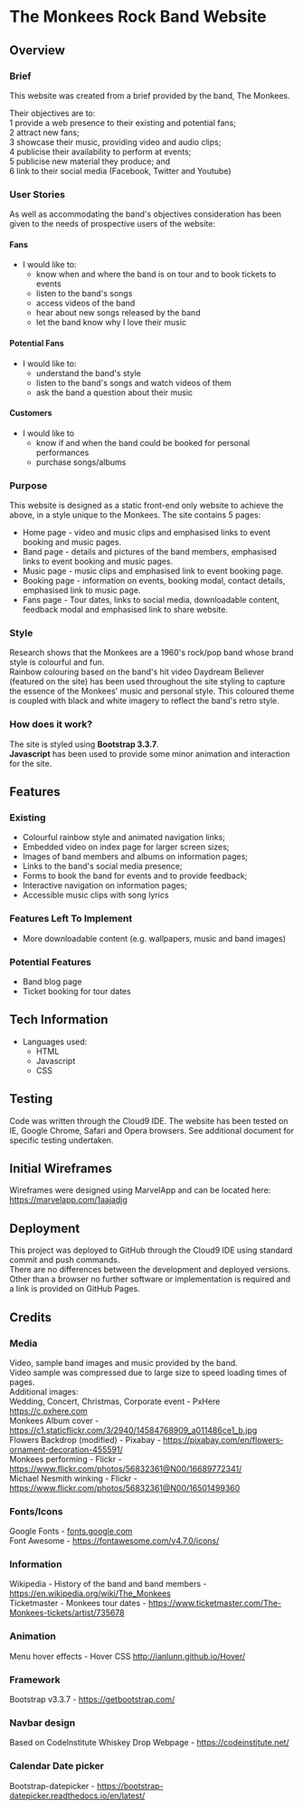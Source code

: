 # The Monkees Rock Band Website

## Overview

### Brief
This website was created from a brief provided by the band, The Monkees.

Their objectives are to:<br>
1 provide a web presence to their existing and potential fans;<br>
2 attract new fans;<br>
3 showcase their music, providing video and audio clips;<br>
4 publicise their availability to perform at events;<br>
5 publicise new material they produce; and<br>
6 link to their social media (Facebook, Twitter and Youtube)

### User Stories
As well as accommodating the band's objectives consideration has been given to the needs of prospective users of the website:

#### Fans
- I would like to:
    - know when and where the band is on tour and to book tickets to events<br>
    - listen to the band's songs<br>
    - access videos of the band<br>
    - hear about new songs released by the band<br>
    - let the band know why I love their music<br>

#### Potential Fans
- I would like to:
    - understand the band's style<br>
    - listen to the band's songs and watch videos of them<br>
    - ask the band a question about their music<br>

#### Customers
- I would like to 
    - know if and when the band could be booked for personal performances<br>
    - purchase songs/albums

### Purpose
This website is designed as a static front-end only website to achieve the above, in a style unique to the Monkees. The site contains 5 pages:<br>

- Home page - video and music clips and emphasised links to event booking and music pages.
- Band page - details and pictures of the band members, emphasised links to event booking and music pages.
- Music page - music clips and emphasised link to event booking page.
- Booking page - information on events, booking modal, contact details, emphasised link to music page.
- Fans page - Tour dates, links to social media, downloadable content, feedback modal and emphasised link to share website.

### Style
Research shows that the Monkees are a 1960's rock/pop band whose brand style is colourful and fun.<br>
Rainbow colouring based on the band's hit video Daydream Believer (featured on the site) has been used throughout the site styling to capture the essence of the Monkees' music and personal style.
This coloured theme is coupled with black and white imagery to reflect the band's retro style.

### How does it work?
The site is styled using **Bootstrap 3.3.7**.<br>
**Javascript** has been used to provide some minor animation and interaction for the site.

## Features

### Existing 
- Colourful rainbow style and animated navigation links;
- Embedded video on index page for larger screen sizes;
- Images of band members and albums on information pages;
- Links to the band's social media presence;
- Forms to book the band for events and to provide feedback;
- Interactive navigation on information pages;
- Accessible music clips with song lyrics

### Features Left To Implement
- More downloadable content (e.g. wallpapers, music and band images)

### Potential Features
- Band blog page
- Ticket booking for tour dates

## Tech Information
- Languages used:
    - HTML
    - Javascript
    - CSS

## Testing
Code was written through the Cloud9 IDE.
The website has been tested on IE, Google Chrome, Safari and Opera browsers.
See additional document for specific testing undertaken.

## Initial Wireframes
Wireframes were designed using MarvelApp and can be located here:<br>
https://marvelapp.com/1aajadjg

## Deployment
This project was deployed to GitHub through the Cloud9 IDE using standard commit and push commands.<br>
There are no differences between the development and deployed versions.<br>
Other than a browser no further software or implementation is required and a link is provided on GitHub Pages.<br>

## Credits

### Media
Video, sample band images and music provided by the band.<br>
Video sample was compressed due to large size to speed loading times of pages.<br>
Additional images:<br>
Wedding, Concert, Christmas, Corporate event - PxHere https://c.pxhere.com<br>
Monkees Album cover - https://c1.staticflickr.com/3/2940/14584768909_a011486ce1_b.jpg<br>
Flowers Backdrop (modified) - Pixabay - https://pixabay.com/en/flowers-ornament-decoration-455591/<br>
Monkees performing - Flickr - https://www.flickr.com/photos/56832361@N00/16689772341/<br>
Michael Nesmith winking - Flickr - https://www.flickr.com/photos/56832361@N00/16501499360<br>

### Fonts/Icons
Google Fonts - [fonts.google.com](fonts.google.com)<br>
Font Awesome - https://fontawesome.com/v4.7.0/icons/<br>

### Information
Wikipedia - History of the band and band members - https://en.wikipedia.org/wiki/The_Monkees<br>
Ticketmaster - Monkees tour dates - https://www.ticketmaster.com/The-Monkees-tickets/artist/735678<br>

### Animation
Menu hover effects - Hover CSS http://ianlunn.github.io/Hover/<br>

### Framework
Bootstrap v3.3.7 - https://getbootstrap.com/<br>

### Navbar design
Based on CodeInstitute Whiskey Drop Webpage - https://codeinstitute.net/<br>

### Calendar Date picker
Bootstrap-datepicker - https://bootstrap-datepicker.readthedocs.io/en/latest/ <br>